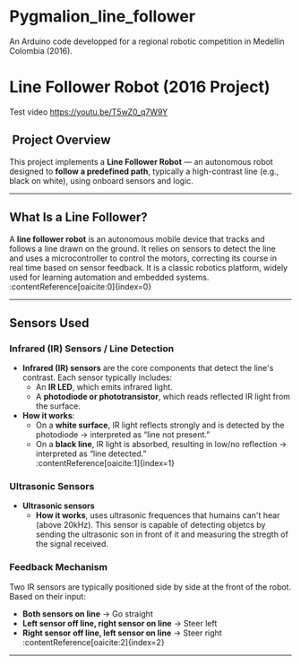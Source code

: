 # Pygmalion_line_follower
An Arduino code developped for a regional robotic competition in Medellin Colombia (2016).
# Line Follower Robot (2016 Project) 
Test video https://youtu.be/T5wZ0_q7W9Y

## ​ Project Overview

This project implements a **Line Follower Robot** — an autonomous robot designed to **follow a predefined path**, typically a high-contrast line (e.g., black on white), using onboard sensors and logic.

---

##  What Is a Line Follower?

A **line follower robot** is an autonomous mobile device that tracks and follows a line drawn on the ground. It relies on sensors to detect the line and uses a microcontroller to control the motors, correcting its course in real time based on sensor feedback. It is a classic robotics platform, widely used for learning automation and embedded systems.  
:contentReference[oaicite:0]{index=0}

---

##  Sensors Used

### Infrared (IR) Sensors / Line Detection

- **Infrared (IR) sensors** are the core components that detect the line's contrast. Each sensor typically includes:
  - An **IR LED**, which emits infrared light.
  - A **photodiode or phototransistor**, which reads reflected IR light from the surface.
- **How it works**:
  - On a **white surface**, IR light reflects strongly and is detected by the photodiode → interpreted as “line not present.”
  - On a **black line**, IR light is absorbed, resulting in low/no reflection → interpreted as “line detected.”  
:contentReference[oaicite:1]{index=1}
### Ultrasonic Sensors

- **Ultrasonic sensors** 
  - **How it works**, uses ultrasonic frequences that humains can't hear (above 20kHz). This sensor is capable of detecting objetcs by sending the ultrasonic son in front of it and measuring the stregth of the signal received. 

### Feedback Mechanism

Two IR sensors are typically positioned side by side at the front of the robot. Based on their input:
- **Both sensors on line** → Go straight
- **Left sensor off line, right sensor on line** → Steer left
- **Right sensor off line, left sensor on line** → Steer right  
:contentReference[oaicite:2]{index=2}

---

